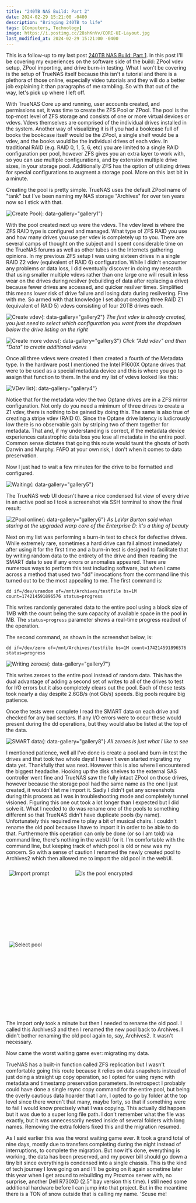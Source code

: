```yaml
---
title: "240TB NAS Build: Part 2"
date: 2024-02-29 15:21:00 -0400
description: "Bringing 240TB to life"
tags: [Computers, Technology]
image: https://i.postimg.cc/28shKnVv/CORE-UI-Layout.jpg
last_modified_at: 2024-02-29 15:21:00 -0400
---
```


<style>
    .div25 {
        float:left;
        padding: 10px 8px;
        width:25%;
        height:150px;
        overflow:hidden;   
    }
    .div33 {
        float:left;
        padding: 10px 8px;
        width:33%;
        height:175px;
        overflow:hidden;
        }
    .div50 {
        float:left;
        padding: 10px 8px;
        width:50%;
        height:200px;
        overflow:hidden;
        }
    .clear {
        clear:both;
        height:1.2em;
        margin-bottom:-1px;
    }
</style>

This is a follow-up to my last post [240TB NAS Build: Part 1](../240TB-NAS).  In this post I'll be covering my experiences on the software side of the build: ZPool vdev setup, ZPool importing, and drive burn-in testing.  What I won't be covering is the setup of TrueNAS itself because this isn't a tutorial and there is a plethora of those online, especially video tutorials and they will do a better job explaining it than paragraphs of me rambling.  So with that out of the way, let's pick up where I left off.

With TrueNAS Core up and running, user accounts created, and permissions set, it was time to create the ZFS Pool or ZPool.  The pool is the top-most level of ZFS storage and consists of one or more virtual devices or vdevs.  Vdevs themselves are comprised of the individual drives installed in the system.  Another way of visualizing it is if you had a bookcase full of books the bookcase itself would be the ZPool, a single shelf would be a vdev, and the books would be the individual drives of each vdev.  In traditional RAID (e.g. RAID 0, 1, 5, 6, etc) you are limited to a single RAID configuration per pool, however ZFS gives you an extra layer to work with, so you can use multiple configurations, and by extension multiple drive sizes, in your storage pool.  Additionally ZFS has the option of utilizing drives for special configurations to augment a storage pool.  More on this last bit in a minute.

Creating the pool is pretty simple.  TrueNAS uses the default ZPool name of "tank" but I've been naming my NAS storage "Archives" for over ten years now so I stick with that.

![Create Pool](https://i.postimg.cc/NM2bhdG8/True-NAS-createpool.png){: data-gallery="gallery1"}

With the pool created next up were the vdevs.  The vdev level is where the ZFS RAID type is configured and managed.  What type of ZFS RAID you use and how many drives you use per vdev is completely up to you.  There are several camps of thought on the subject and I spent considerable time on the TrueNAS forums as well as other tubes on the Internets gathering opinions.  In my previous ZFS setup I was using sixteen drives in a single RAID Z2 vdev (equivalent of RAID 6) configuration.  While I didn't encounter any problems or data loss, I did eventually discover in doing my research that using smaller multiple vdevs rather than one large one will result in less wear on the drives during resilver (rebuilding of data after replacing a drive) because fewer drives are accessed, and quicker resilver times.  Simplified this means lower risk of drive failure and losing data during resilvering.  Fine with me.  So armed with that knowledge I set about creating three RAID Z1 (equivalent of RAID 5) vdevs consisting of four 20TB drives each.

![Create vdev](https://i.postimg.cc/nr82nqMy/True-NAS-createvdevs2.png){: data-gallery="gallery2"}
*<i>The first vdev is already created, you just need to select which configuration you want from the dropdown below the drive listing on the right</i>*

![Create more vdevs](https://i.postimg.cc/fTNCF7GX/True-NAS-createvdevs3.png){: data-gallery="gallery3"}
*<i>Click "Add vdev" and then "Data" to create additional vdevs</i>*

Once all three vdevs were created I then created a fourth of the Metadata type.  In the hardware post I mentioned the Intel P1600X Optane drives that were to be used as a special metadata device and this is where you go to assign that function to them.  In the end my list of vdevs looked like this:

![VDev list](https://i.postimg.cc/4yz5yn9m/True-NAS-createvdevs4.png){: data-gallery="gallery4"}

Notice that for the metadata vdev the two Optane drives are in a ZFS mirror configuration.  Not only do you need a minimum of three drives to create a Z1 vdev, there is nothing to be gained by doing this.  The same is also true of creating a stripe vdev (RAID 0).  Since the Optane drive latency is ludicrously low there is no observable gain by striping two of them together for metadata.  That and, if my understanding is correct, if the metadata device experiences catastrophic data loss you lose all metadata in the entire pool.  Common sense dictates that going this route would taunt the ghosts of both Darwin and Murphy.  FAFO at your own risk, I don't when it comes to data preservation.

Now I just had to wait a few minutes for the drive to be formatted and configured.

![Waiting](https://i.postimg.cc/YqzRwG7P/True-NAS-createvdevs5.png){: data-gallery="gallery5"}

The TrueNAS web UI doesn't have a nice condensed list view of every drive in an active pool so I took a screenshot via SSH terminal to show the final result:

![ZPool online](https://i.postimg.cc/ht4r4DPt/True-NAS-drivelist.png){: data-gallery="gallery6"}
*<i>As LeVar Burton said when staring at the upgraded warp core of the Enterprise D: it's a thing of beauty</i>*

Next on my list was performing a burn-in test to check for defective drives.  While extremely rare, sometimes a hard drive can fail almost immediately after using it for the first time and a burn-in test is designed to facilitate that by writing random data to the entirety of the drive and then reading the SMART data to see if any errors or anomalies appeared.  There are numerous ways to perform this test including software, but when I came across a method that used two "dd" invocations from the command line this turned out to be the most appealing to me.  The first command is:

```dd if=/dev/urandom of=/mnt/Archives/testfile bs=1M count=174214591896576 status=progress```

This writes randomly generated data to the entire pool using a block size of 1MB with the count being the sum capacity of available space in the pool in MB.  The ```status=progress``` parameter shows a real-time progress readout of the operation.

The second command, as shown in the screenshot below, is:

```dd if=/dev/zero of=/mnt/Archives/testfile bs=1M count=174214591896576 status=progress```

![Writing zeroes](https://i.postimg.cc/yNky9LRq/True-NAS-drivetest1.png){: data-gallery="gallery7"}

This writes zeroes to the entire pool instead of random data.  This has the dual advantage of adding a second set of writes to all of the drives to test for I/O errors but it also completely clears out the pool.  Each of these tests took nearly a day despite 2.6GB/s (not Gb/s) speeds.  Big pools require big patience.

Once the tests were complete I read the SMART data on each drive and checked for any bad sectors.  If any I/O errors were to occur these would present during the dd operations, but they would also be listed at the top of the data.

![SMART data](https://i.postimg.cc/j2rHpKFK/True-NAS-SMART.png){: data-gallery="gallery8"}
*<i>All zeroes is just what I like to see</i>*

I mentioned patience, well all I've done is create a pool and burn-in test the drives and that took two whole days!  I haven't even started migrating my data yet.  Thankfully that was next.  However this is also where I encountered the biggest headache.  Hooking up the disk shelves to the external SAS controller went fine and TrueNAS saw the fully intact ZPool on those drives, however because the storage pool had the same name as the one I just created, it wouldn't let me import it.  Sadly I didn't get any screenshots during this process as I was in troubleshooting mode and completely tunnel visioned.  Figuring this one out took a lot longer than I expected but I did solve it.  What I needed to do was rename one of the pools to something different so that TrueNAS didn't have duplicate pools (by name).  Unfortunately this required me to play a bit of musical chairs.  I couldn't rename the old pool because I have to import it in order to be able to do that.  Furthermore this operation can only be done (or so I am told) via command line, there's nothing in the webUI for it.  I'm comfortable with the command line, but keeping track of which pool is old or new was my concern.  So with a sense of caution I renamed the newly created pool to Archives2 which then allowed me to import the old pool in the webUI.

<div class="div33"><img src="https://i.postimg.cc/zGdkVsVS/True-NAS-importpool1.png" alt="Import prompt" data-gallery="gallery9"></div>
<div class="div33"><img src="https://i.postimg.cc/xCmGpqgt/True-NAS-importpool2.png" alt="Is the pool encrypted" data-gallery="gallery9"></div>
<div class="div33"><img src="https://i.postimg.cc/MGNbY10n/True-NAS-importpool3.png" alt="Select pool" data-gallery="gallery9"></div>
<div class="clear"></div>

The import only took a minute but then I needed to rename the old pool.  I called this Archives3 and then I renamed the new pool back to Archives.  I didn't bother renaming the old pool again to, say, Archives2.  It wasn't necessary.

Now came the worst waiting game ever: migrating my data.

TrueNAS has a built-in function called ZFS replication but I wasn't comfortable going this route because it relies on data snapshots instead of just doing a straight up copy operation, so I opted for using rsync with metadata and timestamp preservation parameters.  In retrospect I probably could have done a single rsync copy command for the entire pool, but being the overly cautious data hoarder that I am, I opted to go by folder at the top level since there weren't that many, maybe forty, so that if something were to fail I would know precisely what I was copying.  This actually did happen but it was due to a super long file path.  I don't remember what the file was exactly, but it was unnecessarily nested inside of several folders with long names.  Removing the extra folders fixed this and the migration resumed.

As I said earlier this was the worst waiting game ever.  It took a grand total of nine days, mostly due to transfers completing during the night instead of interruptions, to complete the migration.  But now it's done, everything is working, the data has been preserved, and my power bill should go down a tiny bit since everything is condensed into a single chassis.  This is the kind of tech journey I love going on and I'll be going on it again sometime later this year when I get around to rebuilding my Proxmox server with, no surprise, another Dell R730XD (2.5" bay version this time).  I still need some additional hardware before I can jump into that project.  But in the meantime there is a TON of snow outside that is calling my name.  'Scuse me!